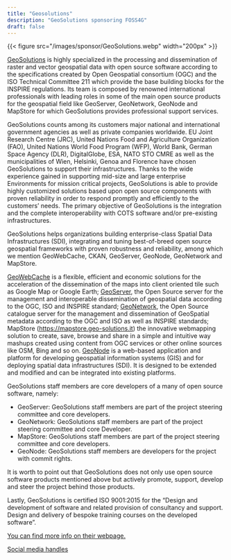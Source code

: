 ```yaml
---
title: "Geosolutions"
description: "GeoSolutions sponsoring FOSS4G"
draft: false
---
```


{{< figure src="/images/sponsor/GeoSolutions.webp" width="200px" >}}

[GeoSolutions](https://www.geosolutionsgroup.com) is highly specialized in the processing and dissemination of raster and vector geospatial data with open source software according to the specifications created by Open Geospatial consortium (OGC) and the ISO Technical Committee 211 which provide the base building blocks for the INSPIRE regulations. Its team is composed by renowned international professionals with leading roles in some of the main open source products for the geospatial field like GeoServer, GeoNetwork, GeoNode and MapStore for which GeoSolutions provides professional support services.

GeoSolutions counts among its customers major national and international government agencies as well as private companies worldwide. EU Joint Research Centre (JRC), United Nations Food and Agriculture Organization (FAO), United Nations World Food Program (WFP), World Bank, German Space Agency (DLR), DigitalGlobe, ESA, NATO STO CMRE as well as the municipalities of Wien, Helsinki, Genoa and Florence have chosen GeoSolutions to support their infrastructures. Thanks to the wide experience gained in supporting mid-size and large enterprise Environments for mission critical projects, GeoSolutions is able to provide highly customized solutions based upon open source components with proven reliability in order to respond promptly and efficiently to the customers’ needs. The primary objective of GeoSolutions is the integration and the complete interoperability with COTS software and/or pre-existing infrastructures.

GeoSolutions helps organizations building enterprise-class Spatial Data Infrastructures (SDI), integrating and tuning best-of-breed open source geospatial frameworks with proven robustness and reliability, among which we mention GeoWebCache, CKAN, GeoServer, GeoNode, GeoNetwork and MapStore.

[GeoWebCache](https://www.geowebcache.org) is a flexible, efficient and economic solutions for the acceleration of the dissemination of the maps into client oriented tile such as Google Map or Google Earth; [GeoServer](https://www.geoserver.org), the Open Source server for the management and interoperable dissemination of geospatial data according to the OGC, ISO and INSPIRE standard; [GeoNetwork](https://geonetwork-opensource.org), the Open Source catalogue server for the management and dissemination of GeoSpatial metadata according to the OGC and ISO as well as INSPIRE standards; MapStore (https://mapstore.geo-solutions.it) the innovative webmapping solution to create, save, browse and share in a simple and intuitive way mashups created using content from OGC services or other online sources like OSM, Bing and so on. [GeoNode](https://geonode.org) is a web-based application and platform for developing geospatial information systems (GIS) and for deploying spatial data infrastructures (SDI). It is designed to be extended and modified and can be integrated into existing platforms.

GeoSolutions staff members are core developers of a many of open source software, namely:
 * GeoServer: GeoSolutions staff members are part of the project steering committee and core developers.
 * GeoNetwork: GeoSolutions staff members are part of the project steering committee and core Developer.
 * MapStore: GeoSolutions staff members are part of the project steering committee and core developers.
 * GeoNode: GeoSolutions staff members are developers for the project with commit rights.

It is worth to point out that GeoSolutions does not only use open source software products mentioned
above but actively promote, support, develop and steer the project behind those products.

Lastly, GeoSolutions is certified ISO 9001:2015 for the “Design and development of software and related provision of consultancy and support. Design and delivery of bespoke training courses on the developed software”.

[You can find more info on their webpage.](https://www.geosolutionsgroup.com)

[Social media handles](https://twitter.com/geosolutions_it)
